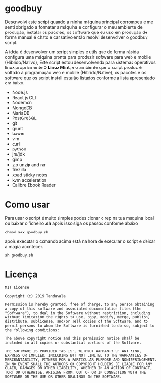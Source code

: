 # goodbuy
 
 Desenvolvi este script quando a minha máquina principal corrompeu e me senti obrigado a formatar a máquina e configurar o meu ambiente de produção, instalar os pacotes, os software que eu uso em produção de forma manual é chato e cansativo então resolvi desenvolver o goodbuy script.

 A ideia é desenvolver um script simples e utils que de forma rápida configura uma máquina pronta para produzir software para web e mobile (Hibrido/Nativo), Este script estou desenvolvendo para sistemas operativos linux propriamente O **Linux Mint**, e o ambiente que o script produz é voltado à programação web e mobile (Hibrido/Native), os pacotes e os software que os script install estarão listados conforme a lista apresentado em baixo.

 - Node.js
 - React js CLI
 - Nodemon
 - MongoDB
 - MariaDB
 - PostGreSQL
 - git
 - grunt
 - bower
 - vim
 - curl
 - python
 - jre/jdk
 - gimp
 - zip unzip and rar
 - filezilla
 - xpad sticky notes
 - kvm acceleration
 - Calibre Ebook Reader 

 # Como usar

 Para usar o script é muito simples podes clonar o rep na tua maquina local ou baixar o ficheiro **.sh** apois isso siga os passos conforme abaixo

 `chmod a+x goodbuy.sh`

 apois executar o comando acima está na hora de executar o script e deixar a magia acontecer.

  `sh goodbuy.sh`

  # Licença

    MIT License

    Copyright (c) 2019 Tandavala

    Permission is hereby granted, free of charge, to any person obtaining a copy of this software and associated documentation files (the "Software"), to deal in the Software without restriction, including without limitation the rights to use, copy, modify, merge, publish, distribute, sublicense, and/or sell copies of the Software, and to permit persons to whom the Software is furnished to do so, subject to the following conditions:

    The above copyright notice and this permission notice shall be included in all copies or substantial portions of the Software.

    THE SOFTWARE IS PROVIDED "AS IS", WITHOUT WARRANTY OF ANY KIND, EXPRESS OR IMPLIED, INCLUDING BUT NOT LIMITED TO THE WARRANTIES OF MERCHANTABILITY, FITNESS FOR A PARTICULAR PURPOSE AND NONINFRINGEMENT. IN NO EVENT SHALL THE AUTHORS OR COPYRIGHT HOLDERS BE LIABLE FOR ANY CLAIM, DAMAGES OR OTHER LIABILITY, WHETHER IN AN ACTION OF CONTRACT, TORT OR OTHERWISE, ARISING FROM, OUT OF OR IN CONNECTION WITH THE SOFTWARE OR THE USE OR OTHER DEALINGS IN THE SOFTWARE.